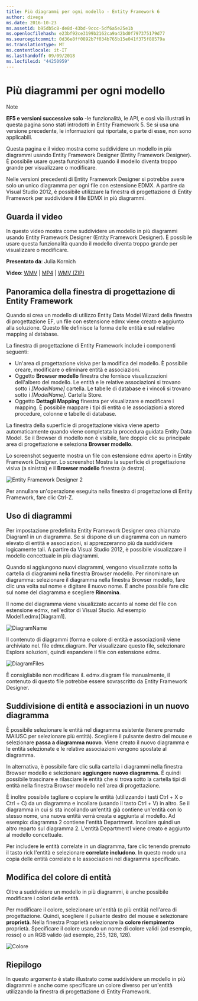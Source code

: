 ```yaml
---
title: Più diagrammi per ogni modello - Entity Framework 6
author: divega
ms.date: 2016-10-23
ms.assetid: b95db5c8-de8d-43bd-9ccc-5df6a5e25e1b
ms.openlocfilehash: e23bf92ce3199b2162ca9a42bd0f797375179d77
ms.sourcegitcommit: 0d36e8ff0892b7f034b765b15e041f375f88579a
ms.translationtype: MT
ms.contentlocale: it-IT
ms.lasthandoff: 09/09/2018
ms.locfileid: "44250959"
---
```

# <a name="multiple-diagrams-per-model"></a>Più diagrammi per ogni modello
> [!NOTE]
> **EF5 e versioni successive solo** -le funzionalità, le API, e così via illustrati in questa pagina sono stati introdotti in Entity Framework 5. Se si usa una versione precedente, le informazioni qui riportate, o parte di esse, non sono applicabili.

Questa pagina e il video mostra come suddividere un modello in più diagrammi usando Entity Framework Designer (Entity Framework Designer). È possibile usare questa funzionalità quando il modello diventa troppo grande per visualizzare o modificare.

Nelle versioni precedenti di Entity Framework Designer si potrebbe avere solo un unico diagramma per ogni file con estensione EDMX. A partire da Visual Studio 2012, è possibile utilizzare la finestra di progettazione di Entity Framework per suddividere il file EDMX in più diagrammi.

## <a name="watch-the-video"></a>Guarda il video
In questo video mostra come suddividere un modello in più diagrammi usando Entity Framework Designer (Entity Framework Designer). È possibile usare questa funzionalità quando il modello diventa troppo grande per visualizzare o modificare.

**Presentato da**: Julia Kornich

**Video**: [WMV](http://download.microsoft.com/download/5/C/2/5C2B52AB-5532-426F-B078-1E253341B5FA/HDI-ITPro-MSDN-winvideo-multiplediagrams.wmv) | [MP4](http://download.microsoft.com/download/5/C/2/5C2B52AB-5532-426F-B078-1E253341B5FA/HDI-ITPro-MSDN-mp4video-multiplediagrams.m4v) | [WMV (ZIP)](http://download.microsoft.com/download/5/C/2/5C2B52AB-5532-426F-B078-1E253341B5FA/HDI-ITPro-MSDN-winvideo-multiplediagrams.zip)

## <a name="ef-designer-overview"></a>Panoramica della finestra di progettazione di Entity Framework

Quando si crea un modello di utilizzo Entity Data Model Wizard della finestra di progettazione EF, un file con estensione edmx viene creato e aggiunto alla soluzione. Questo file definisce la forma delle entità e sul relativo mapping al database.

La finestra di progettazione di Entity Framework include i componenti seguenti:

-   Un'area di progettazione visiva per la modifica del modello. È possibile creare, modificare o eliminare entità e associazioni.
-   Oggetto **Browser modello** finestra che fornisce visualizzazioni dell'albero del modello.  Le entità e le relative associazioni si trovano sotto i *\[ModelName\]* cartella. Le tabelle di database e i vincoli si trovano sotto i  *\[ModelName\]*. Cartella Store.
-   Oggetto **Dettagli Mapping** finestra per visualizzare e modificare i mapping. È possibile mappare i tipi di entità o le associazioni a stored procedure, colonne e tabelle di database. 

La finestra della superficie di progettazione visiva viene aperto automaticamente quando viene completata la procedura guidata Entity Data Model. Se il Browser di modello non è visibile, fare doppio clic su principale area di progettazione e seleziona **Browser modello**.

Lo screenshot seguente mostra un file con estensione edmx aperto in Entity Framework Designer. Lo screenshot Mostra la superficie di progettazione visiva (a sinistra) e il **Browser modello** finestra (a destra).

![Entity Framework Designer 2](~/ef6/media/efdesigner2.png)

Per annullare un'operazione eseguita nella finestra di progettazione di Entity Framework, fare clic Ctrl-Z.

## <a name="working-with-diagrams"></a>Uso di diagrammi

Per impostazione predefinita Entity Framework Designer crea chiamato Diagram1 in un diagramma. Se si dispone di un diagramma con un numero elevato di entità e associazioni, si apprezzeranno più da suddividere logicamente tali. A partire da Visual Studio 2012, è possibile visualizzare il modello concettuale in più diagrammi.   

Quando si aggiungono nuovi diagrammi, vengono visualizzate sotto la cartella di diagrammi nella finestra Browser modello. Per rinominare un diagramma: selezionare il diagramma nella finestra Browser modello, fare clic una volta sul nome e digitare il nuovo nome.  È anche possibile fare clic sul nome del diagramma e scegliere **Rinomina**.

Il nome del diagramma viene visualizzato accanto al nome del file con estensione edmx, nell'editor di Visual Studio. Ad esempio Model1.edmx\[Diagram1\].

![DiagramName](~/ef6/media/diagramname.png)

Il contenuto di diagrammi (forma e colore di entità e associazioni) viene archiviato nel. file edmx.diagram. Per visualizzare questo file, selezionare Esplora soluzioni, quindi espandere il file con estensione edmx. 

![DiagramFiles](~/ef6/media/diagramfiles.png)

È consigliabile non modificare il. edmx.diagram file manualmente, il contenuto di questo file potrebbe essere sovrascritto da Entity Framework Designer.
 
## <a name="splitting-entities-and-associations-into-a-new-diagram"></a>Suddivisione di entità e associazioni in un nuovo diagramma

È possibile selezionare le entità nel diagramma esistente (tenere premuto MAIUSC per selezionare più entità). Scegliere il pulsante destro del mouse e selezionare **passa a diagramma nuovo**. Viene creato il nuovo diagramma e le entità selezionate e le relative associazioni vengono spostate al diagramma.

In alternativa, è possibile fare clic sulla cartella i diagrammi nella finestra Browser modello e selezionare **aggiungere nuovo diagramma.** È quindi possibile trascinare e rilasciare le entità che si trova sotto la cartella tipi di entità nella finestra Browser modello nell'area di progettazione.

È inoltre possibile tagliare o copiare le entità (utilizzando i tasti Ctrl + X o Ctrl + C) da un diagramma e incollare (usando il tasto Ctrl + V) in altro. Se il diagramma in cui si sta incollando un'entità già contiene un'entità con lo stesso nome, una nuova entità verrà creata e aggiunta al modello.  Ad esempio: diagramma 2 contiene l'entità Department. Incollare quindi un altro reparto sul diagramma 2. L'entità Department1 viene creato e aggiunto al modello concettuale.   

Per includere le entità correlate in un diagramma, fare clic tenendo premuto il tasto rick l'entità e selezionare **correlate includono**. In questo modo una copia delle entità correlate e le associazioni nel diagramma specificato.

## <a name="changing-the-color-of-entities"></a>Modifica del colore di entità

Oltre a suddividere un modello in più diagrammi, è anche possibile modificare i colori delle entità.

Per modificare il colore, selezionare un'entità (o più entità) nell'area di progettazione. Quindi, scegliere il pulsante destro del mouse e selezionare **proprietà**. Nella finestra Proprietà selezionare la **colore riempimento** proprietà. Specificare il colore usando un nome di colore validi (ad esempio, rosso) o un RGB valido (ad esempio, 255, 128, 128). 

![Colore](~/ef6/media/color.png)

## <a name="summary"></a>Riepilogo

In questo argomento è stato illustrato come suddividere un modello in più diagrammi e anche come specificare un colore diverso per un'entità utilizzando la finestra di progettazione di Entity Framework. 
